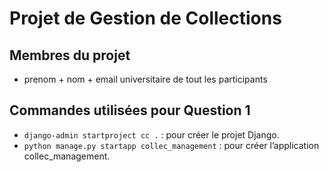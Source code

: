 # Projet de Gestion de Collections

## Membres du projet
- prenom + nom + email universitaire de tout les participants

## Commandes utilisées pour Question 1
- `django-admin startproject cc .` : pour créer le projet Django.
- `python manage.py startapp collec_management` : pour créer l’application collec_management.

